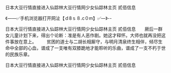 日本大豆行情直接进入仙踪林大豆行情网少女仙踪林主页 贰佰信息

《——✅手机浏览器打开网沚【ｄ8ｓ８.c０m】✅—》--

日本大豆行情直接进入仙踪林大豆行情网少女仙踪林主页 贰佰信息　　厥后一群女儿童计划下来，得出个论断：准是有人恶作剧。她这才释怀。大师也就再没把这件事放在意上。
　　贫困的道士与二胡长相厮守，与明月清泉终生相伴，倾尽生命中全部的心血，谱成了一支唯有双膝跪地才能聆听的乐曲，谱成了一支不朽于世的民族乐章。





日本大豆行情直接进入仙踪林大豆行情网少女仙踪林主页 贰佰信息
